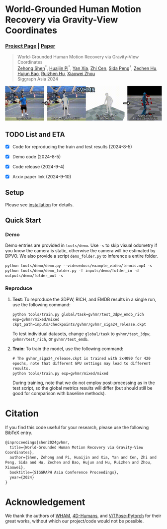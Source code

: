 # World-Grounded Human Motion Recovery via Gravity-View Coordinates
### [Project Page](https://zju3dv.github.io/gvhmr) | [Paper](https://arxiv.org/abs/2409.06662)

> World-Grounded Human Motion Recovery via Gravity-View Coordinates  
> [Zehong Shen](https://zehongs.github.io/)<sup>\*</sup>, 
[Huaijin Pi](https://phj128.github.io/)<sup>\*</sup>, 
[Yan Xia](https://isshikihugh.github.io/scholar), 
[Zhi Cen](https://scholar.google.com/citations?user=Xyy-uFMAAAAJ), 
[Sida Peng](https://pengsida.net/)<sup>†</sup>, 
[Zechen Hu](https://zju3dv.github.io/gvhmr), 
[Hujun Bao](http://www.cad.zju.edu.cn/home/bao/), 
[Ruizhen Hu](https://csse.szu.edu.cn/staff/ruizhenhu/), 
[Xiaowei Zhou](https://xzhou.me/)  
> Siggraph Asia 2024

<p align="center">
    <img src=docs/example_video/project_teaser.gif alt="animated" />
</p>

## TODO List and ETA
- [x] Code for reproducing the train and test results (2024-8-5)
- [x] Demo code (2024-8-5)
- [x] Code release (2024-9-4)
- [x] Arxiv paper link (2024-9-10)


## Setup

Please see [installation](docs/INSTALL.md) for details.

## Quick Start

### Demo
Demo entries are provided in `tools/demo`. Use `-s` to skip visual odometry if you know the camera is static, otherwise the camera will be estimated by DPVO.
We also provide a script `demo_folder.py` to inference a entire folder. 
```shell
python tools/demo/demo.py --video=docs/example_video/tennis.mp4 -s
python tools/demo/demo_folder.py -f inputs/demo/folder_in -d outputs/demo/folder_out -s
```

### Reproduce
1. **Test**: 
To reproduce the 3DPW, RICH, and EMDB results in a single run, use the following command:
    ```shell
    python tools/train.py global/task=gvhmr/test_3dpw_emdb_rich exp=gvhmr/mixed/mixed ckpt_path=inputs/checkpoints/gvhmr/gvhmr_siga24_release.ckpt
    ```
    To test individual datasets, change `global/task` to `gvhmr/test_3dpw`, `gvhmr/test_rich`, or `gvhmr/test_emdb`.

2. **Train**:
To train the model, use the following command:
    ```shell
    # The gvhmr_siga24_release.ckpt is trained with 2x4090 for 420 epochs, note that different GPU settings may lead to different results.
    python tools/train.py exp=gvhmr/mixed/mixed
    ```
    During training, note that we do not employ post-processing as in the test script, so the global metrics results will differ (but should still be good for comparison with baseline methods).

# Citation

If you find this code useful for your research, please use the following BibTeX entry.

```
@inproceedings{shen2024gvhmr,
  title={World-Grounded Human Motion Recovery via Gravity-View Coordinates},
  author={Shen, Zehong and Pi, Huaijin and Xia, Yan and Cen, Zhi and Peng, Sida and Hu, Zechen and Bao, Hujun and Hu, Ruizhen and Zhou, Xiaowei},
  booktitle={SIGGRAPH Asia Conference Proceedings},
  year={2024}
}
```

# Acknowledgement

We thank the authors of 
[WHAM](https://github.com/yohanshin/WHAM),
[4D-Humans](https://github.com/shubham-goel/4D-Humans),
and [ViTPose-Pytorch](https://github.com/gpastal24/ViTPose-Pytorch) for their great works, without which our project/code would not be possible.

